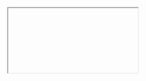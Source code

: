 <!DOCTYPE html>
<html lang="en">
<head>
  <meta charset="UTF-8">
  <meta name="viewport" content="width=device-width, initial-scale=1.0">
  <title>Document</title>
</head>
<body>
<iframe>https://www.codewars.com/users/slavicpeoples/badges/large</iframe>
  
</body>
</html>
